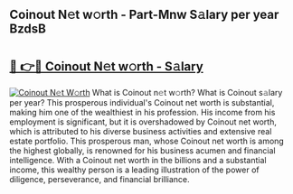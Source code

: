 ## Coinout N𝚎t w𝚘rth - Part-Mnw S𝚊lary per year BzdsB

# <h2><a href="http://gc0s8it.nevu.top/?p=Coinout">🔗 👉🔴 Coinout N𝚎t w𝚘rth - S𝚊lary</a></h2>

[![Coinout N𝚎t W𝚘rth](https://i.imgur.com/Oavwk0R.jpeg)](http://gc0s8it.nevu.top/?p=Coinout)
What is Coinout n𝚎t w𝚘rth? What is Coinout s𝚊lary per year?
This prosperous individual's Coinout net worth is substantial, making him one of the wealthiest in his profession. His income from his employment is significant, but it is overshadowed by Coinout net worth, which is attributed to his diverse business activities and extensive real estate portfolio. This prosperous man, whose Coinout net worth is among the highest globally, is renowned for his business acumen and financial intelligence. With a Coinout net worth in the billions and a substantial income, this wealthy person is a leading illustration of the power of diligence, perseverance, and financial brilliance.
